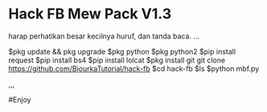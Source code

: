 # Hack FB Mew Pack V1.3 

harap perhatikan besar kecilnya huruf, dan tanda baca.
...

$pkg update && pkg upgrade 
$pkg python 
$pkg python2 
$pip install request 
$pip install bs4 
$pip install lolcat 
$pkg install git 
git clone https://github.com/BjourkaTutorial/hack-fb 
$cd hack-fb 
$ls
$python mbf.py

,,,

#Enjoy
